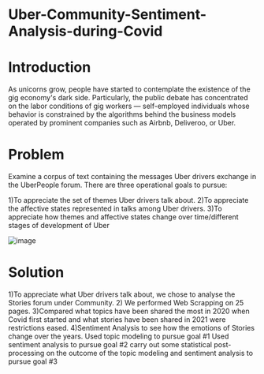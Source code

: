 # Uber-Community-Sentiment-Analysis-during-Covid

# Introduction
As unicorns grow, people have started to contemplate the existence of the gig economy's dark side. Particularly, the public debate has concentrated on the labor conditions of gig workers ― self-employed individuals whose behavior is constrained by the algorithms behind the business models operated by prominent companies such as Airbnb, Deliveroo, or Uber.

# Problem
Examine a corpus of text containing the messages Uber drivers exchange in the UberPeople forum. There are three operational goals to pursue:

1)To appreciate the set of themes Uber drivers talk about.
2)To appreciate the affective states represented in talks among Uber drivers.
3)To appreciate how themes and affective states change over time/different stages of development of Uber

![image](https://user-images.githubusercontent.com/20988056/129426068-d9adb2ee-bf58-46e3-a4fd-7d8684b37966.png)

# Solution
1)To appreciate what Uber drivers talk about, we chose to analyse the Stories forum under Community.
2) We performed Web Scrapping on 25 pages.
3)Compared what topics have been shared the most in 2020 when Covid first started and what stories have been shared in 2021 were restrictions eased. 
4)Sentiment Analysis to see how the emotions of Stories change over the years.
Used topic modeling to pursue goal #1
Used sentiment analysis to pursue goal #2
carry out some statistical post-processing on the outcome of the topic modeling and sentiment analysis to pursue goal #3

